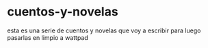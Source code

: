 # cuentos-y-novelas
esta es una serie de cuentos y novelas que voy a escribir para luego pasarlas en limpio a wattpad
